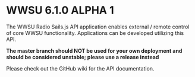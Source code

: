 # WWSU 6.1.0 ALPHA 1
The WWSU Radio Sails.js API application enables external / remote control of core WWSU functionality. Applications can be developed utilizing this API. 

**The master branch should NOT be used for your own deployment and should be considered unstable; please use a release instead**

Please check out the GitHub wiki for the API documentation.
